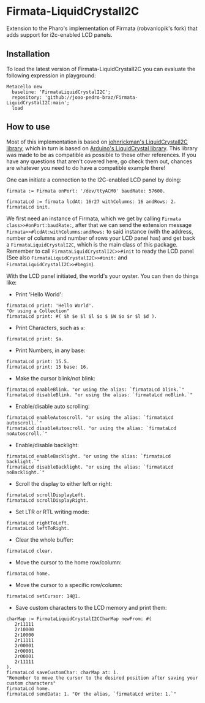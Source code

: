 # Firmata-LiquidCrystalI2C
Extension to the Pharo's implementation of Firmata (robvanlopik's fork) that adds support for i2c-enabled LCD panels.

## Installation

To load the latest version of Firmata-LiquidCrystalI2C you can evaluate the following expression in playground:

```
Metacello new
  baseline: 'FirmataLiquidCrystalI2C';
  repository: 'github://joao-pedro-braz/Firmata-LiquidCrystalI2C:main';
  load
```

## How to use

Most of this implementation is based on [johnrickman's LiquidCrystalI2C library](https://www.arduino.cc/reference/en/libraries/liquidcrystal-i2c/), which in turn is based on [Arduino's LiquidCrystal library](https://www.arduino.cc/reference/en/libraries/liquidcrystal/). This library was made to be as compatible as possible to these other references. If you have any questions that aren't covered here, go check them out, chances are whatever you need to do have a compatible example there!

One can initiate a connection to the I2C-enabled LCD panel by doing:
```
firmata := Firmata onPort: '/dev/ttyACM0' baudRate: 57600.

firmataLcd := firmata lcdAt: 16r27 withColumns: 16 andRows: 2.
firmataLcd init.
```
We first need an instance of Firmata, which we get by calling `Firmata class>>#onPort:baudRate:`, after that we can send the         extension message `Firmata>>#lcdAt:withColumns:andRows:` to said instance (with the address, number of columns and number of rows your LCD panel has) and get back a `FirmataLiquidCrystalI2C`, which is the     main class of this package.
Remember to call `FirmataLiquidCrystalI2C>>#init` to ready the LCD panel (See also `FirmataLiquidCrystalI2C>>#init:` and `FirmataLiquidCrystalI2C>>#begin`).

With the LCD panel initiated, the world's your oyster.
You can then do things like:

- Print 'Hello World':
```
firmataLcd print: 'Hello World'.
"Or using a Collection"
firmataLcd print: #( $h $e $l $l $o $ $W $o $r $l $d ).
```
- Print Characters, such as `a`:
```
firmataLcd print: $a.
```
- Print Numbers, in any base:
```
firmataLcd print: 15.5.
firmataLcd print: 15 base: 16.
```
- Make the cursor blink/not blink:
```
firmataLcd enableBlink. "or using the alias: `firmataLcd blink.`" 
firmataLcd disableBlink. "or using the alias: `firmataLcd noBlink.`"
```
- Enable/disable auto scrolling:
```
firmataLcd enableAutoscroll. "or using the alias: `firmataLcd autoscroll.`" 
firmataLcd disableAutoscroll. "or using the alias: `firmataLcd noAutoscroll.`" 
```
- Enable/disable backlight:
```
firmataLcd enableBacklight. "or using the alias: `firmataLcd backlight.`" 
firmataLcd disableBacklight. "or using the alias: `firmataLcd noBacklight.`" 
```
- Scroll the display to either left or right:
```
firmataLcd scrollDisplayLeft.
firmataLcd scrollDisplayRight.
```
- Set LTR or RTL writing mode:
```
firmataLcd rightToLeft.
firmataLcd leftToRight.
```
- Clear the whole buffer:
```
firmataLcd clear.
```
- Move the cursor to the home row/column:
```
firmataLcd home.
```
- Move the cursor to a specific row/column:
```
firmataLcd setCursor: 14@1.
```
- Save custom characters to the LCD memory and print them:
```
charMap := FirmataLiquidCrystalI2CCharMap newFrom: #(
   2r11111
   2r10000
   2r10000
   2r11111
   2r00001
   2r00001
   2r00001
   2r11111
).
firmataLcd saveCustomChar: charMap at: 1.
"Remember to move the cursor to the desired position after saving your custom characters"
firmataLcd home.
firmataLcd sendData: 1. "Or the alias, `firmataLcd write: 1.`"
```
